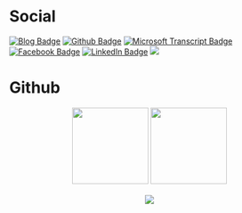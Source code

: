 # Social
[![Blog Badge](https://img.shields.io/badge/Charlie%20Wei%20Blog-white?style=for-the-badge&logo=c)](https://www.charliewei.net/)
[![Github Badge](https://img.shields.io/badge/Charlie%20Wei-100000?style=for-the-badge&logo=github&logoColor=white)](https://github.com/charliewei0716/)
[![Microsoft Transcript Badge](https://img.shields.io/badge/Microsoft%20Transcript-steelblue?style=for-the-badge&logo=microsoftazure)](https://learn.microsoft.com/zh-tw/users/charliewei/transcript/dwzqfrw5mjoeq1d?tab=applied-skills-tab)
[![Facebook Badge](https://img.shields.io/badge/Facebook-1877F2?style=for-the-badge&logo=facebook&logoColor=white)](https://www.facebook.com/profile.php?id=61552052762497)
[![LinkedIn Badge](https://img.shields.io/badge/LinkedIn-0077B5?style=for-the-badge&logo=linkedin&logoColor=white)](https://www.linkedin.com/in/charlie-wei/)
![](https://komarev.com/ghpvc/?username=charliewei0716&style=for-the-badge)

# Github
<div align="center">
  <img height="137px" src="https://github-readme-stats.vercel.app/api?username=charliewei0716&hide_title=true&hide_border=true&show_icons=true&line_height=21&rank_icon=github&theme=transparent" />
  <img height="137px" src="https://github-readme-stats.vercel.app/api/top-langs/?username=charliewei0716&hide_title=true&hide_border=true&layout=compact&langs_count=6&theme=transparent" />
</div>

<br/>

<div align="center">
  <img src="https://github-readme-activity-graph.vercel.app/graph?username=charliewei0716&theme=react"/>
</div>
